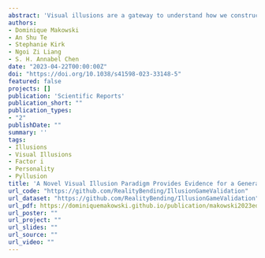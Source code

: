 ```yaml
---
abstract: 'Visual illusions are a gateway to understand how we construct our experience of reality. Unfortunately, important questions remain open, such as the hypothesis of a common factor underlying the sensitivity to different types of illusions, as well as of personality correlates of illusion sensitivity. In this study, we used a novel parametric framework for visual illusions to generate 10 different classic illusions (Delboeuf, Ebbinghaus, Rod and Frame, Vertical-Horizontal, Zöllner, White, Müller-Lyer, Ponzo, Poggendorff, Contrast) varying in strength, embedded in a perceptual discrimination task. We tested the objective effect of the illusions on errors and response times, and extracted participant-level performance scores (n=250) for each illusion. Our results provide evidence in favour of a general factor underlying the sensitivity to different illusions (labelled Factor *i*). Moreover, we report a positive link between illusion sensitivity and personality traits such as Agreeableness, Honesty-Humility, and negative relationships with Psychoticism, Antagonism, Disinhibition, and Negative Affect.'
authors:
- Dominique Makowski
- An Shu Te
- Stephanie Kirk
- Ngoi Zi Liang
- S. H. Annabel Chen
date: "2023-04-22T00:00:00Z"
doi: "https://doi.org/10.1038/s41598-023-33148-5"
featured: false
projects: []
publication: 'Scientific Reports'
publication_short: ""
publication_types:
- "2"
publishDate: ""
summary: ''
tags:
- Illusions
- Visual Illusions
- Factor i
- Personality
- Pyllusion
title: 'A Novel Visual Illusion Paradigm Provides Evidence for a General Factor of Illusion Sensitivity and Personality Correlates'
url_code: "https://github.com/RealityBending/IllusionGameValidation"
url_dataset: "https://github.com/RealityBending/IllusionGameValidation"
url_pdf: https://dominiquemakowski.github.io/publication/makowski2023editorial/makowski2023novel.pdf
url_poster: ""
url_project: ""
url_slides: ""
url_source: ""
url_video: ""
---
```

